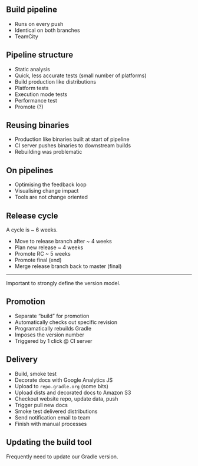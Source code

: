 ## Build pipeline

* Runs on every push 
* Identical on both branches
* TeamCity

## Pipeline structure

* Static analysis
* Quick, less accurate tests (small number of platforms)
* Build production like distributions
* Platform tests
* Execution mode tests
* Performance test
* Promote (?)

## Reusing binaries

* Production like binaries built at start of pipeline
* CI server pushes binaries to downstream builds
* Rebuilding was problematic

## On pipelines

* Optimising the feedback loop
* Visualising change impact
* Tools are not change oriented

## Release cycle

A cycle is ~ 6 weeks.

* Move to release branch after ~ 4 weeks
* Plan new release ~ 4 weeks
* Promote RC ~ 5 weeks
* Promote final (end)
* Merge release branch back to master (final)

--- 

Important to strongly define the version model.

## Promotion

* Separate “build” for promotion
* Automatically checks out specific revision
* Programatically rebuilds Gradle
* Imposes the version number
* Triggered by 1 click @ CI server

## Delivery

* Build, smoke test
* Decorate docs with Google Analytics JS
* Upload to `repo.gradle.org` (some bits)
* Upload dists and decorated docs to Amazon S3
* Checkout website repo, update data, push
* Trigger pull new docs
* Smoke test delivered distributions
* Send notification email to team
* Finish with manual processes

## Updating the build tool

Frequently need to update our Gradle version.
